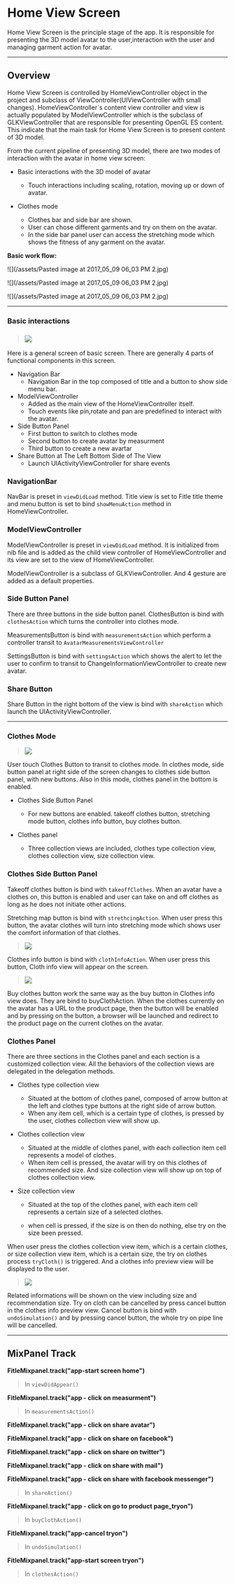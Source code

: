 # Home View Screen

Home View Screen is the principle stage of the app. It is responsible for presenting the 3D model avatar to the user,interaction with the user and managing garment action for avatar.

---

## Overview

Home View Screen is controlled by HomeViewController object in the project and subclass of ViewController\(UIViewController with small changes\). HomeViewController\`s content view controller and view is actually populated by ModelViewController which is the subclass of GLKViewController that are responsible for presenting OpenGL ES content. This indicate that the main task for Home View Screen is to present content of 3D model.

From the current pipeline of presenting 3D model, there are two modes of interaction with the avatar in home view screen:

* Basic interactions with the 3D model of avatar
  * Touch interactions including scaling, rotation, moving up or down of avatar.
* Clothes mode

  * Clothes bar and side bar are shown.
  * User can chose different garments and try on them on the avatar.
  * In the side bar panel user can access the stretching mode which shows the fitness of any garment on the avatar.

**Basic work flow:**

![](/assets/Pasted image at 2017_05_09 06_03 PM 2.jpg)

![](/assets/Pasted image at 2017_05_09 06_03 PM 2.jpg)

![](/assets/Pasted image at 2017_05_09 06_03 PM 2.jpg)

---

### Basic interactions

> ### ![](/overview.jpg)

Here is a general screen of basic screen. There are generally 4 parts of functional components in this screen.

* Navigation Bar 
  * Navigation Bar in the top composed of title and a button to show side menu bar.
* ModelViewController
  * Added as the main view of the HomeViewController itself. 
  * Touch events like pin,rotate and pan are predefined to interact with the avatar.
* Side Button Panel
  * First button to switch to clothes mode
  * Second button to create avatar by measurment 
  * Third button to create a new avartar
* Share Button at The Left Bottom Side of The View
  * Launch UIActivityViewController for share events

### NavigationBar

NavBar is preset in `viewDidLoad` method. Title view is set to Fitle title theme and menu button is set to bind `showMenuAction` method in HomeViewController.

### ModelViewController

ModelViewController is preset in `viewDidLoad` method. It is initialized from nib file and is added as the child view controller of HomeViewController and its view are set to the view of HomeViewController.

ModelViewController is a subclass of GLKViewController. And 4 gesture are added as a default properties.

### Side Button Panel

There are three buttons in the side button panel. ClothesButton is bind with `clothesAction` which turns the controller into clothes mode.

MeasurementsButton is bind with `measurementsAction` which perform a controller transit to `AvatarMeasurementsViewController`

SettingsButton is bind with `settingsAction` which shows the alert to let the user to confirm to transit  to ChangeInformationViewController to create new avatar.

### Share Button

Share Button in the right bottom of the view is bind with `shareAction` which launch the UIActivityViewController.

---

### Clothes Mode

> ![](/clothMode.jpg)

User touch Clothes Button to transit to clothes mode. In clothes mode, side button panel at right side of the screen changes to clothes side button panel, with new buttons. Also in this mode, clothes panel in the bottom is enabled.

* Clothes Side Button Panel

  * For new buttons are enabled. takeoff clothes button, stretching mode button, clothes info button, buy clothes button.

* Clothes panel

  * Three collection views are included, clothes type collection view, clothes collection view, size collection view.

### Clothes Side Button Panel

Takeoff clothes button is bind with `takeoffClothes`. When an avatar have a clothes on, this button is enabled and user can take on and off clothes as long as he does not initiate other actions.

Stretching map button is bind with `strethcingAction`. When user press this button, the avatar clothes will turn into stretching mode which shows user the comfort information of that clothes.

> ![](/comfortMode.jpg)

Clothes info button is bind with `clothInfoAction`. When user press this button, Cloth info view will appear on the screen.

> ![](/clothInfo.jpg)

Buy clothes button work the same way as the buy button in Clothes info view does. They are bind to buyClothAction. When the clothes currently on the avatar has a URL to the product page, then the button will be enabled and by pressing on the button, a browser will be launched and redirect to the product page on the current clothes on the avatar.

### Clothes Panel

There are three sections in the Clothes panel and each section is a customized collection view. All the  behaviors of the collection views are delegated in the delegation methods.

* Clothes type collection view
  * Situated at the bottom of clothes panel, composed of arrow button at the left and clothes type buttons at the right side of arrow button.
  * When any item cell, which is a certain type of clothes, is pressed by the user, clothes collection view will show up.
* Clothes collection view
  * Situated at the middle of clothes panel, with each collection item cell represents a model of clothes.
  * When item cell is pressed, the avatar will try on this clothes of recommended size. And size collection view will show up on top of clothes collection view.
* Size collection view

  * Situated at the top of the clothes panel, with each item cell represents a certain size of a selected clothes.

  * when cell is pressed, if the size is on then do nothing, else try on the size been pressed.

When user press the clothes collection view item, which is a certain clothes, or size collection view item, which is a certain size, the try on clothes process `tryCloth()` is triggered. And a clothes info preview view will be displayed to the user.

> ![](/tryOnInfo.jpg)

Related informations will be shown on the view including size and recommendation size. Try on cloth can be cancelled by press cancel button in the clothes info preview view. Cancel button is bind with `undoSimulation()` and by pressing cancel button, the whole try on pipe line will be cancelled.

---

## MixPanel Track

**FitleMixpanel.track\("app-start screen home"\)**

> In `viewDidAppear()`

**FitleMixpanel.track\("app - click on measurment"\)**

> In `measurementsAction()`

**FitleMixpanel.track\("app - click on share avatar"\)**

**FitleMixpanel.track\("app - click on share on facebook"\)**

**FitleMixpanel.track\("app - click on share on twitter"\)**

**FitleMixpanel.track\("app - click on share with mail"\)**

**FitleMixpanel.track\("app - click on share with facebook messenger"\)**

> In `shareAction()`

**FitleMixpanel.track\("app - click on go to product page\_tryon"\)**

> In `buyClothAction()`

**FitleMixpanel.track\("app-cancel tryon"\)**

> In `undoSimulation()`

**FitleMixpanel.track\("app-start screen tryon"\)**

> In `clothesAction()`



